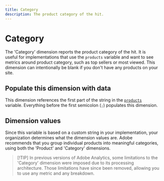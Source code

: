 ```yaml
---
title: Category
description: The product category of the hit.
---
```


# Category

The 'Category' dimension reports the product category of the hit. It is useful for implementations that use the `products` variable and want to see metrics around product category, such as top sellers or most viewed. This dimension can intentionally be blank if you don't have any products on your site.

## Populate this dimension with data

This dimension references the first part of the string in the [`products`](/help/implement/vars/page-vars/products.md) variable. Everything before the first semicolon (`;`) populates this dimension.

## Dimension values

Since this variable is based on a custom string in your implementation, your organization determines what the dimension values are. Adobe recommends that you group individual products into meaningful categories, using both the 'Product' and 'Category' dimensions.

> [!TIP] In previous versions of Adobe Analytics, some limitations to the 'Category' dimension were imposed due to its processing architecture. Those limitations have since been removed, allowing you to use any metric and any breakdown.
